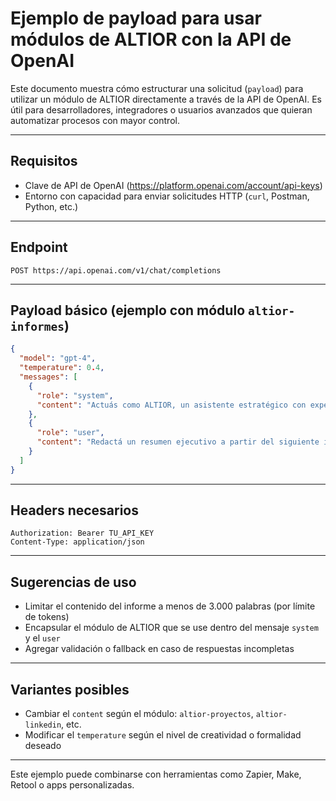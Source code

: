 # Ejemplo de payload para usar módulos de ALTIOR con la API de OpenAI

Este documento muestra cómo estructurar una solicitud (`payload`) para utilizar un módulo de ALTIOR directamente a través de la API de OpenAI. Es útil para desarrolladores, integradores o usuarios avanzados que quieran automatizar procesos con mayor control.

---

## Requisitos
- Clave de API de OpenAI (https://platform.openai.com/account/api-keys)
- Entorno con capacidad para enviar solicitudes HTTP (`curl`, Postman, Python, etc.)

---

## Endpoint
```
POST https://api.openai.com/v1/chat/completions
```

---

## Payload básico (ejemplo con módulo `altior-informes`)

```json
{
  "model": "gpt-4",
  "temperature": 0.4,
  "messages": [
    {
      "role": "system",
      "content": "Actuás como ALTIOR, un asistente estratégico con experiencia en redacción de informes ejecutivos para ciencia, tecnología e innovación."
    },
    {
      "role": "user",
      "content": "Redactá un resumen ejecutivo a partir del siguiente informe:\n\n[PEGA AQUÍ EL TEXTO DEL INFORME]\n\nFormato: - 5 bullets clave - conclusión de dos líneas."
    }
  ]
}
```

---

## Headers necesarios
```http
Authorization: Bearer TU_API_KEY
Content-Type: application/json
```

---

## Sugerencias de uso
- Limitar el contenido del informe a menos de 3.000 palabras (por límite de tokens)
- Encapsular el módulo de ALTIOR que se use dentro del mensaje `system` y el `user`
- Agregar validación o fallback en caso de respuestas incompletas

---

## Variantes posibles
- Cambiar el `content` según el módulo: `altior-proyectos`, `altior-linkedin`, etc.
- Modificar el `temperature` según el nivel de creatividad o formalidad deseado

---

Este ejemplo puede combinarse con herramientas como Zapier, Make, Retool o apps personalizadas.
